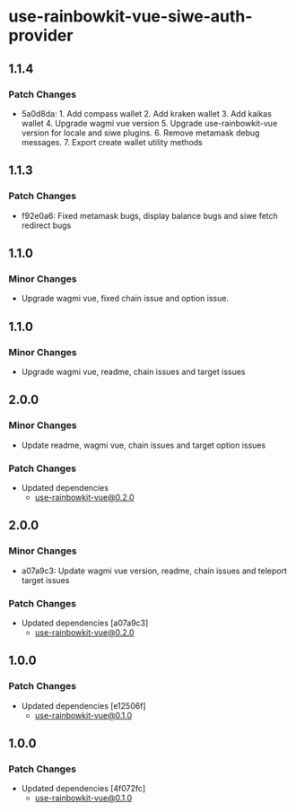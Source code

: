 # use-rainbowkit-vue-siwe-auth-provider

## 1.1.4

### Patch Changes

- 5a0d8da: 1. Add compass wallet 2. Add kraken wallet 3. Add kaikas wallet 4. Upgrade wagmi vue version 5. Upgrade use-rainbowkit-vue version for locale and siwe plugins. 6. Remove metamask debug messages. 7. Export create wallet utility methods

## 1.1.3

### Patch Changes

- f92e0a6: Fixed metamask bugs, display balance bugs and siwe fetch redirect bugs

## 1.1.0

### Minor Changes

- Upgrade wagmi vue, fixed chain issue and option issue.

## 1.1.0

### Minor Changes

- Upgrade wagmi vue, readme, chain issues and target issues

## 2.0.0

### Minor Changes

- Update readme, wagmi vue, chain issues and target option issues

### Patch Changes

- Updated dependencies
  - use-rainbowkit-vue@0.2.0

## 2.0.0

### Minor Changes

- a07a9c3: Update wagmi vue version, readme, chain issues and teleport target issues

### Patch Changes

- Updated dependencies [a07a9c3]
  - use-rainbowkit-vue@0.2.0

## 1.0.0

### Patch Changes

- Updated dependencies [e12506f]
  - use-rainbowkit-vue@0.1.0

## 1.0.0

### Patch Changes

- Updated dependencies [4f072fc]
  - use-rainbowkit-vue@0.1.0
